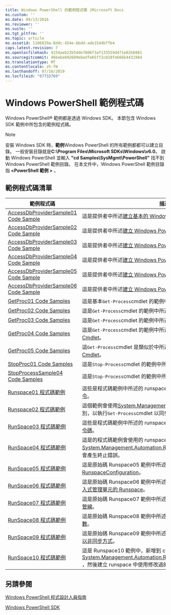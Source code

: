 ```yaml
---
title: Windows PowerShell 的範例程式碼 |Microsoft Docs
ms.custom: ''
ms.date: 09/13/2016
ms.reviewer: ''
ms.suite: ''
ms.tgt_pltfrm: ''
ms.topic: article
ms.assetid: 1106829a-8ddc-454e-bbdd-ade15d4bffb4
caps.latest.revision: 7
ms.openlocfilehash: 4154aeb22b5dde7806f3af133559d471e82bb981
ms.sourcegitcommit: 46bebe692689ebedfe65ff2c828fe666b443198d
ms.translationtype: MT
ms.contentlocale: zh-TW
ms.lasthandoff: 07/10/2019
ms.locfileid: "67733769"
---
```

# <a name="windows-powershell-sample-code"></a>Windows PowerShell 範例程式碼

Windows PowerShell® 範例都是透過 Windows SDK。 本節包含 Windows SDK 範例中所包含的範例程式碼。

> [!NOTE]
> 安裝 Windows SDK 時，**範例**Windows PowerShell 的所有範例都都可以建立目錄。 一般安裝目錄就是**C:\Program Files\Microsoft SDKs\Windows\v6.0**。 啟動 Windows PowerShell 並輸入 **"cd Samples\SysMgmt\PowerShell"** 找不到 Windows PowerShell 範例目錄。 在本文件中，Windows PowerShell 範例目錄指 **\<PowerShell 範例 >** 。

## <a name="sample-code-listing"></a>範例程式碼清單

|範例程式碼|描述|
|-----------------|-----------------|
|[AccessDbProviderSample01 Code Sample](./accessdbprovidersample01-code-sample.md)|這是提供者中所述[建立基本的 Windows PowerShell 提供者](./creating-a-basic-windows-powershell-provider.md)。|
|[AccessDbProviderSample02 Code Sample](./accessdbprovidersample02-code-sample.md)|這是提供者中所述[建立 Windows PowerShell 磁碟機提供者](./creating-a-windows-powershell-drive-provider.md)。|
|[AccessDbProviderSample03 Code Sample](./accessdbprovidersample03-code-sample.md)|這是提供者中所述[建立 Windows PowerShell 項目提供者](./creating-a-windows-powershell-item-provider.md)。|
|[AccessDbProviderSample04 Code Sample](./accessdbprovidersample04-code-sample.md)|這是提供者中所述[建立 Windows PowerShell 容器提供者](./creating-a-windows-powershell-container-provider.md)。|
|[AccessDbProviderSample05 Code Sample](./accessdbprovidersample05-code-sample.md)|這是提供者中所述[建立 Windows PowerShell 巡覽提供者](./creating-a-windows-powershell-navigation-provider.md)。|
|[AccessDbProviderSample06 Code Sample](./accessdbprovidersample06-code-sample.md)|這是提供者中所述[建立 Windows PowerShell 內容提供者](./creating-a-windows-powershell-content-provider.md)。|
|[GetProc01 Code Samples](./getproc01-code-samples.md)|這是基本`Get-Process`cmdlet 的範例中所述[建立您的第一個 Cmdlet](../cmdlet/creating-a-cmdlet-without-parameters.md)。|
|[GetProc02 Code Samples](./getproc02-code-samples.md)|這是`Get-Process`cmdlet 的範例中所述[加入參數，該程序的命令列輸入](../cmdlet/adding-parameters-that-process-command-line-input.md)。|
|[GetProc03 Code Samples](./getproc03-code-samples.md)|這是`Get-Process`cmdlet 的範例中所述[加入參數，該程序管線輸入](../cmdlet/adding-parameters-that-process-pipeline-input.md)。|
|[GetProc04 Code Samples](./getproc04-code-samples.md)|這是`Get-Process`cmdlet 的範例中所述[新增非終止錯誤報告，您的 Cmdlet](../cmdlet/adding-non-terminating-error-reporting-to-your-cmdlet.md)。|
|[GetProc05 Code Samples](./getproc05-code-samples.md)|這`Get-Process`cmdlet 是類似於中所述[新增非終止錯誤報告，您的 Cmdlet](../cmdlet/adding-non-terminating-error-reporting-to-your-cmdlet.md)。|
|[StopProc01 Code Samples](./stopproc01-code-samples.md)|這是`Stop-Process`cmdlet 的範例中所述[建立 Cmdlet，會修改系統](../cmdlet/creating-a-cmdlet-that-modifies-the-system.md)。|
|[StopProcessSample04 Code Samples](./stopprocesssample04-code-samples.md)|這是`Stop-Process`cmdlet 的範例中所述[新增至 Cmdlet 的參數集](../cmdlet/adding-parameter-sets-to-a-cmdlet.md)。|
|[Runspace01 程式碼範例](./runspace01-code-samples.md)|這些是程式碼範例中所述的 runspace[建立主控台應用程式，執行指定命令](/dotnet/csharp/programming-guide/inside-a-program/hello-world-your-first-program)。|
|[Runspace02 程式碼範例](./runspace02-code-samples.md)|這個範例會使用[System.Management.Automation.Runspaceinvoke](/dotnet/api/System.Management.Automation.RunspaceInvoke)類別，以執行`Get-Process`cmdlet 以同步方式。|
|[RunSpace03 程式碼範例](./runspace03-code-samples.md)|這些是程式碼範例中所述的 runspace[建立主控台應用程式，執行指定指令碼](fd)。|
|[RunSpace04 程式碼範例](./runspace04-code-samples.md)|這是的程式碼範例會使用的 runspace [System.Management.Automation.Runspaceinvoke](/dotnet/api/System.Management.Automation.RunspaceInvoke)類別來執行指令碼會產生終止錯誤。|
|[RunSpace05 程式碼範例](./runspace05-code-sample.md)|這是原始碼 Runspace05 範例中所述[設定 Runspace 使用 RunspaceConfiguration](https://msdn.microsoft.com/en-us/42681d19-2d05-4975-befd-afb1990e79b2)。|
|[RunSpace06 程式碼範例](./runspace06-code-sample.md)|這是原始碼 Runspace06 範例中所述[設定使用 Windows PowerShell 嵌入式管理單元的 Runspace](https://msdn.microsoft.com/en-us/a7289ee8-9732-49ee-91c7-d533e9538b83)。|
|[RunSpace07 程式碼範例](./runspace07-code-sample.md)|這是原始碼 Runspace07 範例中所述[建立主控台應用程式，新增命令至管線](https://msdn.microsoft.com/en-us/01eb7808-e97b-4905-80be-9e2fa38c262e)。|
|[RunSpace08 程式碼範例](./runspace08-code-sample.md)|這是原始碼 Runspace08 範例中所述[建立主控台應用程式，將命令參數](https://msdn.microsoft.com/en-us/848b2b46-60f1-4a86-b448-cfc7c0cccfba)。|
|[RunSpace09 程式碼範例](./runspace09-code-sample.md)|這是原始碼 Runspace09 範例中所述[建立主控台應用程式，會叫用管線以非同步方式](https://msdn.microsoft.com/en-us/198c1c94-2a06-457e-93ce-c0d910618e47)。|
|[RunSpace10 程式碼範例](./runspace10-code-sample.md)|這是 Runspace10 範例中，新增到 cmdlet 的原始程式碼[System.Management.Automation.Runspaces.Runspaceconfiguration](/dotnet/api/System.Management.Automation.Runspaces.RunspaceConfiguration) ，然後建立 runspace 中使用修改過的組態資訊。|

## <a name="see-also"></a>另請參閱

[Windows PowerShell 程式設計人員指南](./windows-powershell-programmer-s-guide.md)

[Windows PowerShell SDK](../windows-powershell-reference.md)